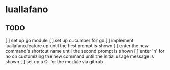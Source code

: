 # luallafano

## TODO
[ ] set up go module
[ ] set up cucumber for go
[ ] implement luallafano.feature up until the first prompt is shown
[ ] enter the new command's shortcut name until the second prompt is shown
[ ] enter 'n' for no on customizing the new command until the initial usage message is shown
[ ] set up a CI for the module via github

